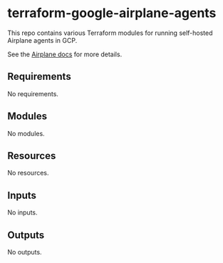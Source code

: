 # terraform-google-airplane-agents

This repo contains various Terraform modules for running self-hosted Airplane
agents in GCP.

See the [Airplane docs](https://docs.airplane.dev/self-hosting/gcp) for more details.

<!-- BEGIN_TF_DOCS -->
## Requirements

No requirements.

## Modules

No modules.

## Resources

No resources.

## Inputs

No inputs.

## Outputs

No outputs.
<!-- END_TF_DOCS -->